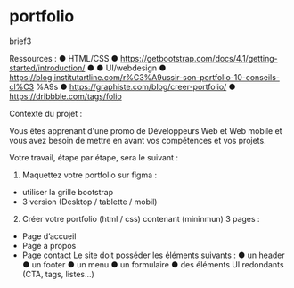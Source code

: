 # portfolio
 brief3

Ressources :
● HTML/CSS
● https://getbootstrap.com/docs/4.1/getting-started/introduction/
●
● UI/webdesign
● https://blog.institutartline.com/r%C3%A9ussir-son-portfolio-10-conseils-cl%C3
%A9s
● https://graphiste.com/blog/creer-portfolio/
● https://dribbble.com/tags/folio

Contexte du projet :

Vous êtes apprenant d'une promo de Développeurs Web et Web mobile et vous avez besoin de mettre en avant vos compétences et
vos projets.

Votre travail, étape par étape, sera le suivant :
1. Maquettez votre portfolio sur figma :
- utiliser la grille bootstrap
- 3 version (Desktop / tablette / mobil)
2. Créer votre portfolio (html / css) contenant (mininmun) 3 pages :
- Page d’accueil
- Page a propos
- Page contact
Le site doit posséder les éléments suivants :
● un header
● un footer
● un menu
● un formulaire
● des éléments UI redondants (CTA, tags, listes...)